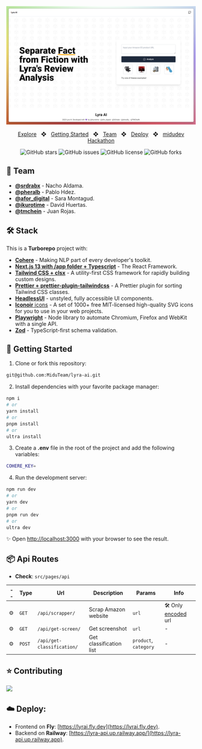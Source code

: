 <div align="center">

<a href="https://lyrai.fly.dev">
<img src="./apps/web/public/lyra-ai-screen.png" />
</a>

<p></p>

<a href="https://lyrai.fly.dev">Explore</a>
<span>&nbsp;&nbsp;❖&nbsp;&nbsp;</span>
<a href="#-getting-started">Getting Started</a>
<span>&nbsp;&nbsp;❖&nbsp;&nbsp;</span>
<a href="#-team">Team</a>
<span>&nbsp;&nbsp;❖&nbsp;&nbsp;</span>
<a href="#%EF%B8%8F-deploy">Deploy</a>
<span>&nbsp;&nbsp;❖&nbsp;&nbsp;</span>
<a href="https://midu.dev/">midudev Hackathon</a>

![GitHub stars](https://img.shields.io/github/stars/MiduTeam/lyra-ai)
![GitHub issues](https://img.shields.io/github/issues/MiduTeam/lyra-ai)
![GitHub license](https://img.shields.io/github/license/MiduTeam/lyra-ai)
![GitHub forks](https://img.shields.io/github/forks/MiduTeam/lyra-ai)

</div>

## 👋 Team

- [**@srdrabx**](https://github.com/nachoaldamav) - Nacho Aldama.
- [**@pheralb**](https://github.com/pheralb) - Pablo Hdez.
- [**@afor_digital**](https://github.com/aforina) - Sara Montagud.
- [**@ikurotime**](https://github.com/ikurotime) - David Huertas.
- [**@tmchein**](https://github.com/tmchein) - Juan Rojas.

## 🛠️ Stack

This is a **Turborepo** project with:

- [**Cohere**](https://cohere.ai/) - Making NLP part of every developer's toolkit.
- [**Next.js 13 with /app folder + Typescript**](https://nextjs.org/) - The React Framework.
- [**Tailwind CSS + clsx**](https://tailwindcss.com/) - A utility-first CSS framework for rapidly building custom designs.
- [**Prettier + prettier-plugin-tailwindcss**](https://prettier.io/) - A Prettier plugin for sorting Tailwind CSS classes.
- [**HeadlessUI**](https://headlessui.dev/) - unstyled, fully accessible UI components.
- [**Iconoir** icons](https://iconoir.com/) - A set of 1000+ free MIT-licensed high-quality SVG icons for you to use in your web projects.
- [**Playwright**](https://playwright.dev/) - Node library to automate Chromium, Firefox and WebKit with a single API.
- [**Zod**](https://zod.dev/) - TypeScript-first schema validation.

## 🚀 Getting Started

1. Clone or fork this repository:

```bash
git@github.com:MiduTeam/lyra-ai.git
```

2. Install dependencies with your favorite package manager:

```bash
npm i
# or
yarn install
# or
pnpm install
# or
ultra install
```

3. Create a **.env** file in the root of the project and add the following variables:

```bash
COHERE_KEY=
```

4. Run the development server:

```bash
npm run dev
# or
yarn dev
# or
pnpm run dev
# or
ultra dev
```

✨ Open [http://localhost:3000](http://localhost:3000) with your browser to see the result.

## 📦 Api Routes

- **Check**: `src/pages/api`

| --  | Type   | Url                        | Description             | Params                | Info                                               |
| --- | ------ | -------------------------- | ----------------------- | --------------------- | -------------------------------------------------- |
| ⚙️  | `GET`  | `/api/scrapper/`           | Scrap Amazon website    | `url`                 | 🛠️ Only [encoded](https://www.urlencoder.org/) url |
| ⚙️  | `GET`  | `/api/get-screen/`         | Get screenshot          | `url`                 | -                                                  |
| ⚙️  | `POST` | `/api/get-classification/` | Get classification list | `product`, `category` | -                                                  |

## ⭐ Contributing

<a href="https://github.com/miduteam/lyra-ai/graphs/contributors">
  <img src="https://contrib.rocks/image?repo=miduteam/lyra-ai" />
</a>

<p></p>

## ☁️ Deploy:

- Frontend on **Fly**: [https://lyrai.fly.dev](https://lyrai.fly.dev).
- Backend on **Railway**: [https://lyra-api.up.railway.app/](https://lyra-api.up.railway.app).